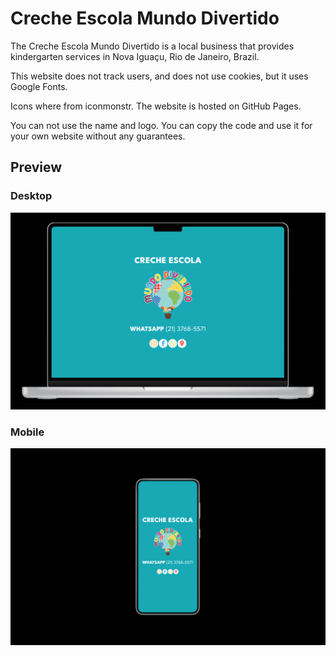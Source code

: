 # Creche Escola Mundo Divertido

The Creche Escola Mundo Divertido is a local business that provides kindergarten services in Nova Iguaçu, Rio de Janeiro, Brazil.

This website does not track users, and does not use cookies, but it uses Google Fonts.

Icons where from iconmonstr. The website is hosted on GitHub Pages.

You can not use the name and logo. You can copy the code and use it for your own website without any guarantees.

## Preview

### Desktop

![Desktop](docs/desktop.png)

### Mobile

![Mobile](docs/mobile.png)
